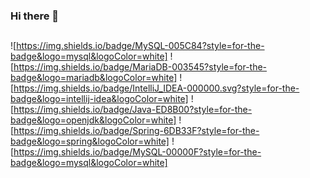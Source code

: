 ### Hi there 👋

## 
![https://img.shields.io/badge/MySQL-005C84?style=for-the-badge&logo=mysql&logoColor=white]
![https://img.shields.io/badge/MariaDB-003545?style=for-the-badge&logo=mariadb&logoColor=white]
![https://img.shields.io/badge/IntelliJ_IDEA-000000.svg?style=for-the-badge&logo=intellij-idea&logoColor=white]
![https://img.shields.io/badge/Java-ED8B00?style=for-the-badge&logo=openjdk&logoColor=white]
![https://img.shields.io/badge/Spring-6DB33F?style=for-the-badge&logo=spring&logoColor=white]
![https://img.shields.io/badge/MySQL-00000F?style=for-the-badge&logo=mysql&logoColor=white]
